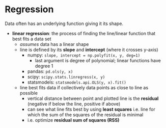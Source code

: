 # Regression

Data often has an underlying function giving it its shape.

- **linear regression**: the process of finding the line/linear function that best fits a data set
    - _assumes_ data has a linear shape
    - line is defined by its **slope** and **intercept** (where it crosses y-axis)
      - numpy: `slope, intercept = np.polyfit(x, y, deg=1)`
          - last argument is degree of polynomial; linear functions have degree 1
      - pandas: `pd.ols(y, x)`
      - scipy: `scipy.stats.linregress(x, y)`
      - statsmodels: `statsmodels.api.OLS(y, x).fit()`
    - line best fits data if collectively data points as close to line as possible
      - vertical distance between point and plotted line is the **residual** (negative if below the line, positive if above)
      - can see what line fits best by using **least squares** i.e. line for which the sum of the squares of the residual is minimal
      - i.e. optimize **residual sum of squares (RSS)**





